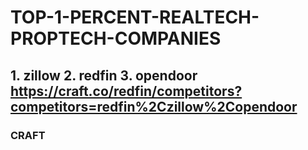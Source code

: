 # TOP-1-PERCENT-REALTECH-PROPTECH-COMPANIES
## 1. zillow 2. redfin 3. opendoor https://craft.co/redfin/competitors?competitors=redfin%2Czillow%2Copendoor
### CRAFT 
